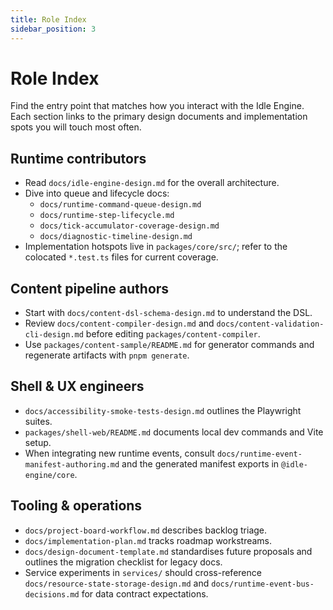 ```yaml
---
title: Role Index
sidebar_position: 3
---
```


# Role Index

Find the entry point that matches how you interact with the Idle Engine. Each
section links to the primary design documents and implementation spots you will
touch most often.

## Runtime contributors

- Read `docs/idle-engine-design.md` for the overall architecture.
- Dive into queue and lifecycle docs:
  - `docs/runtime-command-queue-design.md`
  - `docs/runtime-step-lifecycle.md`
  - `docs/tick-accumulator-coverage-design.md`
  - `docs/diagnostic-timeline-design.md`
- Implementation hotspots live in `packages/core/src/`; refer to the colocated
  `*.test.ts` files for current coverage.

## Content pipeline authors

- Start with `docs/content-dsl-schema-design.md` to understand the DSL.
- Review `docs/content-compiler-design.md` and
  `docs/content-validation-cli-design.md` before editing
  `packages/content-compiler`.
- Use `packages/content-sample/README.md` for generator commands and regenerate
  artifacts with `pnpm generate`.

## Shell & UX engineers

- `docs/accessibility-smoke-tests-design.md` outlines the Playwright suites.
- `packages/shell-web/README.md` documents local dev commands and Vite setup.
- When integrating new runtime events, consult
  `docs/runtime-event-manifest-authoring.md` and the generated manifest exports
  in `@idle-engine/core`.

## Tooling & operations

- `docs/project-board-workflow.md` describes backlog triage.
- `docs/implementation-plan.md` tracks roadmap workstreams.
- `docs/design-document-template.md` standardises future proposals and
  outlines the migration checklist for legacy docs.
- Service experiments in `services/` should cross-reference
  `docs/resource-state-storage-design.md` and
  `docs/runtime-event-bus-decisions.md` for data contract expectations.
